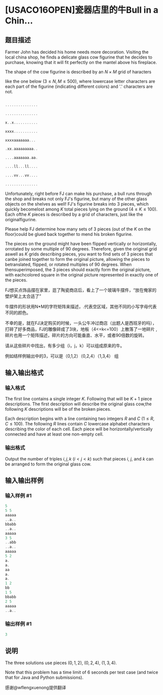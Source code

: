 # [USACO16OPEN]瓷器店里的牛Bull in a Chin…

## 题目描述

Farmer John has decided his home needs more decoration. Visiting the local china shop, he finds a delicate glass cow figurine that he decides to purchase, knowing that it will fit perfectly on the mantel above his fireplace.

The shape of the cow figurine is described by an $N \times M$ grid of haracters

like the one below ($3 \leq N, M \leq 500$), where lowercase letter characters are each part of the figurine (indicating different colors) and '.' characters are not.

```cpp

...............

...............

x..x...........

xxxx...........

xxxxaaaaaaa...

.xx.aaaaaaaaa..

....aaaaaaa.aa.

....ll...ll....

....vv...vv....

...............

```

Unfortunately, right before FJ can make his purchase, a bull runs through the shop and breaks not only FJ's figurine, but many of the other glass objects on the shelves as well! FJ's figurine breaks into 3 pieces, which quickly becomelost among $K$ total pieces lying on the ground ($4 \leq K \leq 100$). Each ofthe $K$ pieces is described by a grid of characters, just like the originalfigurine.

Please help FJ determine how many sets of 3 pieces (out of the $K$ on the floor)could be glued back together to mend his broken figurine.

The pieces on the ground might have been flipped vertically or horizontally, orrotated by some multiple of 90 degrees. Therefore, given the original grid aswell as $K$ grids describing pieces, you want to find sets of 3 pieces that canbe joined together to form the original picture, allowing the pieces to betranslated, flipped, or rotated multiples of 90 degrees. When thensuperimposed, the 3 pieces should exactly form the original picture, with eachcolored square in the original picture represented in exactly one of the pieces.

FJ想买点饰品摆在家里，逛了陶瓷商店后，看上了一个玻璃牛摆件，“放在俺家的壁炉架上太合适了”

牛摆件的形状用N\*M的字符矩阵来描述，.代表空区域，其他不同的小写字母代表不同的颜色。

不幸的是，就在FJ决定购买的时候，一头公牛冲过商店（出题人是西班牙的吗），打碎了好多商品，FJ的雕像碎成了3块，地板（4<=k<=100）上散落了一地碎片 ,碎片也用一个矩阵描述，碎片的方向可能垂直、水平，或者90倍数的旋转。

请从这些碎片中找出，有多少组（i，j，k）可以组成原来的牛。

例如结样例输出中的3，可以是（0,1,2）（0,2,4）（1,3,4） 组

## 输入输出格式

### 输入格式

The first line contains a single integer $K$. Following that will be $K + 1$ piece descriptions. The first description will describe the original glass cow,the following $K$ descriptions will be of the broken pieces.

Each description begins with a line containing two integers $R$ and $C$ ($1 \le R, C \le 100$). The following $R$ lines contain $C$ lowercase alphabet characters describing the color of each cell. Each piece will be horizontally/vertically connected and have at least one non-empty cell.

### 输出格式

Output the number of triples $i, j, k$ ($i < j < k$) such that pieces $i$, $j$, and $k$ can be arranged to form the original glass cow.

## 输入输出样例

### 输入样例 #1

```cpp
5
5 5
aaaaa
..a..
bbabb
..a..
aaaaa
3 5
..abb
..a..
aaaaa
5 2
a.
a.
aa
a.
a.
1 2
bb
1 5
bbabb
2 5
aaaaa
..a..
```


### 输出样例 #1

```cpp
3
```


## 说明

The three solutions use pieces $(0, 1, 2)$, $(0, 2, 4)$, $(1, 3, 4)$.

Note that this problem has a time limit of 6 seconds per test case (and twice that for Java and Python submissions).

感谢@wflengxuenong提供翻译

